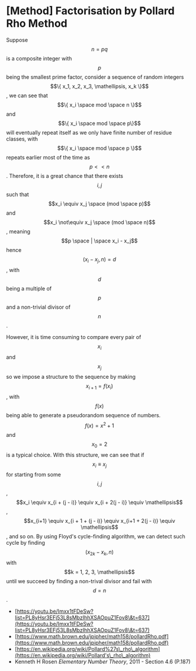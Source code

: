 # \[Method] Factorisation by Pollard Rho Method

Suppose $$n = pq$$ is a composite integer with $$p$$ being the smallest prime factor, consider a sequence of random integers $$\{ x_1, x_2, x_3, \mathellipsis, x_k \}$$, we can see that $$\{ x_i \space mod \space n \}$$ and $$\{ x_i \space mod \space p\}$$ will eventually repeat itself as we only have finite number of residue classes, with $$\{ x_i \space mod \space p \}$$ repeats earlier most of the time as $$p << n$$. Therefore, it is a great chance that there exists $$i, j$$ such that $$x_i \equiv x_j \space (mod \space p)$$ and $$x_i \not\equiv x_j \space (mod \space n)$$, meaning $$p \space | \space x_i - x_j$$ hence $$(x_i - x_j, n) = d$$, with $$d$$ being a multiple of $$p$$ and a non-trivial divisor of $$n$$.

However, it is time consuming to compare every pair of $$x_i$$ and $$x_j$$ so we impose a structure to the sequence by making $$x_{i+1} = f(x_i)$$, with $$f(x)$$ being able to generate a pseudorandom sequence of numbers. $$f(x) = x^2 + 1$$ and $$x_0 = 2$$ is a typical choice. With this structure, we can see that if $$x_i \equiv x_j$$ for starting from some $$i, j$$, $$x_i \equiv x_{i + (j - i)} \equiv x_{i + 2(j - i)} \equiv \mathellipsis$$, $$x_{i+1} \equiv x_{i + 1 + (j - i)} \equiv x_{i+1 + 2(j - i)} \equiv \mathellipsis$$, and so on. By using Floyd's cycle-finding algorithm, we can detect such cycle by finding $$(x_{2k} - x_k, n)$$ with $$k = 1, 2, 3, \mathellipsis$$ until we succeed by finding a non-trival divisor and fail with $$d = n$$.

* [https://youtu.be/Imxx1tFDeSw?list=PL8yHsr3EFj53L8sMbzIhhXSAOpuZ1Fov8\&t=637](https://youtu.be/Imxx1tFDeSw?list=PL8yHsr3EFj53L8sMbzIhhXSAOpuZ1Fov8\&t=637)
* [https://www.math.brown.edu/jpipher/math158/pollardRho.pdf](https://www.math.brown.edu/jpipher/math158/pollardRho.pdf)
* [https://en.wikipedia.org/wiki/Pollard%27s\_rho\_algorithm](https://en.wikipedia.org/wiki/Pollard's\_rho\_algorithm)
* Kenneth H Rosen _Elementary Number Theory_, 2011 - Section 4.6 (P.187)
